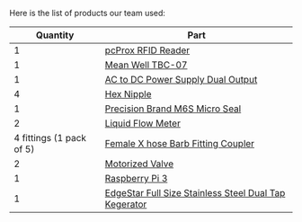Here is the list of products our team used:

|Quantity|Part|
|--------|----|
|1|[pcProx RFID Reader](https://www.rfideas.com/products/readers/pcprox-enroll)|
|1|[Mean Well TBC-07](http://www.mouser.com/ProductDetail/Mean-Well/TBC-07/?qs=sGAEpiMZZMt8vtL%252bHMxTHx68LtiF5yWVU7aCglIq0vw%3d)|
|1|[AC to DC Power Supply Dual Output](https://www.amazon.com/Power-Supply-Dual-Output-130-9w/dp/B005T9FF4I/ref=pd_sbs_328_4?_encoding=UTF8&pd_rd_i=B005T9FF4I&pd_rd_r=STY547JB8DS6C656CXAR&pd_rd_w=avmIu&pd_rd_wg=YfuMB&psc=1&refRID=STY547JB8DS6C656CXAR)|
|4|[Hex Nipple](https://www.amazon.com/Nipple-Stainless-Steel-Fitting-HomeBrewStuff/dp/B00G9DPG3I/ref=sr_1_7?s=industrial&ie=UTF8&qid=1487026673&sr=1-7&keywords=stainless+steel+1%2F2+npt)|
|1|[Precision Brand M6S Micro Seal](https://www.amazon.com/Precision-Brand-Micro-Miniature-Stainless/dp/B001HWGMBG/ref=pd_sim_469_4?_encoding=UTF8&psc=1&refRID=R0WDD2PTEDDNH9B15PY5)|
|2|[Liquid Flow Meter](https://www.adafruit.com/products/828)|
|4 fittings (1 pack of 5)|[Female X hose Barb Fitting Coupler](https://www.amazon.com/Generic-Production-Stainless-Fitting-Coupler/dp/B0197ZRZK6/ref=sr_1_7?ie=UTF8&qid=1485200084&sr=8-7&keywords=1%2F2%22%2BNPt%2Bto%2B1%2F4%22%2Bb&th=1)|
|2|[Motorized Valve](https://www.amazon.com/engineering-DC12V-SS304-Motorized-Electrical/dp/B00OUTP6D8/ref=pd_lpo_328_tr_t_3?_encoding=UTF8&psc=1&refRID=MEBZ6VTEV34HNN3DKQ9X)|
|1|[Raspberry Pi 3](https://www.adafruit.com/product/3055)|
|1|[EdgeStar Full Size Stainless Steel Dual Tap Kegerator](https://www.amazon.com/EdgeStar-Stainless-Steel-Kegerator-Dispenser/dp/B00655HJJE/ref=sr_1_1?ie=UTF8&qid=1497491747&sr=8-1&keywords=2+tap+kegerator+edgestar)|
